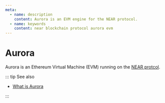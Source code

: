 ```yaml
---
meta:
  - name: description
    content: Aurora is an EVM engine for the NEAR protocol.
  - name: keywords
    content: near blockchain protocol aurora evm
---
```


# Aurora

Aurora is an Ethereum Virtual Machine (EVM) running on the [NEAR protcol](/blockchains/near).

::: tip See also

* [What is Aurora](https://doc.aurora.dev/)

:::
